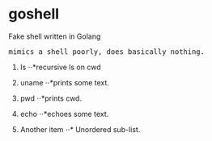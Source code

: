 # goshell
Fake shell written in Golang
<pre>
mimics a shell poorly, does basically nothing.</pre>
1. ls 
⋅⋅*recursive ls on cwd
2. uname
⋅⋅*prints some text.
3. pwd 
⋅⋅*prints cwd.
3. echo 
⋅⋅*echoes some text.

2. Another item
⋅⋅* Unordered sub-list. 



